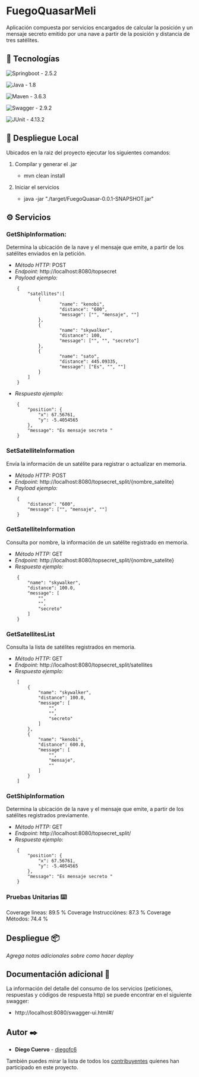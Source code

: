 # FuegoQuasarMeli

Aplicación compuesta por servicios encargados de calcular la posición y un mensaje secreto emitido por una nave a partir de la posición y distancia de tres satélites.

## 🔧 Tecnologías 

![Springboot - 2.5.2](https://img.shields.io/badge/SpringBoot-2.5.2-green?logo=spring&logoColor=white)

![Java - 1.8](https://img.shields.io/badge/Java-1.8-red?logo=java&logoColor=white)

![Maven - 3.6.3](https://img.shields.io/badge/Maven-3.6.3-yellow?logo=maven&logoColor=white)

![Swagger - 2.9.2](https://img.shields.io/badge/Swagger-2.9.2-green?logo=swagger&logoColor=white)

![JUnit - 4.13.2](https://img.shields.io/badge/JUnit-2.9.2-blue?logo=JUnit&logoColor=white)

## 🔩 Despliegue Local 

Ubicados en la raiz del proyecto ejecutar los siguientes comandos:

1. Compilar y generar el .jar
	* mvn clean install

2. Iniciar el servicios
    * java -jar "./target/FuegoQuasar-0.0.1-SNAPSHOT.jar"

## ⚙️ Servicios 

### **GetShipInformation:** 
Determina la ubicación de la nave y el mensaje que emite, a partir de los satélites enviados en la petición.
  * _Método HTTP:_ POST
  * _Endpoint:_ http://localhost:8080/topsecret
  * _Payload ejemplo:_ 
```
	{
		"satellites":[
			{
					"name": "kenobi",
					"distance": "600",
					"message": ["", "mensaje", ""]
			},
			{
					"name": "skywalker",
					"distance": 100,
					"message": ["", "", "secreto"]
			},
			{
					"name": "sato",
					"distance": 445.09335,
					"message": ["Es", "", ""]
			}
		]
	}
```
  * _Respuesta ejemplo:_ 
```
	{
		"position": {
			"x": 67.56761,
			"y": -5.4054565
		},
		"message": "Es mensaje secreto "
	}
```
### **SetSatelliteInformation**
Envía la información de un satélite para registrar o actualizar en memoria.
  * _Método HTTP:_ POST
  * _Endpoint:_ http://localhost:8080/topsecret_split/{nombre_satelite}
  * _Payload ejemplo:_ 
```
	{
		"distance": "600",
		"message": ["", "mensaje", ""]
	}
```
  
### **GetSatelliteInformation** 
Consulta por nombre, la información de un satélite registrado en memoria.
  * _Método HTTP:_ GET
  * _Endpoint:_ http://localhost:8080/topsecret_split/{nombre_satelite}
  * _Respuesta ejemplo:_ 
```
	{
		"name": "skywalker",
		"distance": 100.0,
		"message": [
			"",
			"",
			"secreto"
		]
	}
```
	
### **GetSatellitesList** 
Consulta la lista de satélites registrados en memoria.
  * _Método HTTP:_ GET
  * _Endpoint:_ http://localhost:8080/topsecret_split/satellites
  * _Respuesta ejemplo:_ 
```
	[
		{
			"name": "skywalker",
			"distance": 100.0,
			"message": [
				"",
				"",
				"secreto"
			]
		},
		{
			"name": "kenobi",
			"distance": 600.0,
			"message": [
				"",
				"mensaje",
				""
			]
		}
	]
```
	
### **GetShipInformation** 
Determina la ubicación de la nave y el mensaje que emite, a partir de los satélites registrados previamente.
  * _Método HTTP:_ GET
  * _Endpoint:_ http://localhost:8080/topsecret_split/
  * _Respuesta ejemplo:_ 
```
	{
		"position": {
			"x": 67.56761,
			"y": -5.4054565
		},
		"message": "Es mensaje secreto "
	}
```

### Pruebas Unitarias ⌨️

Coverage lineas: 89.5 %
Coverage Instrucciónes: 87.3 %
Coverage Métodos: 74.4 %

## Despliegue 📦

_Agrega notas adicionales sobre como hacer deploy_

## Documentación adicional 📖

La información del detalle del consumo de los servicios (peticiones, respuestas y códigos de respuesta http) se puede encontrar en el siguiente swagger:
* http://localhost:8080/swagger-ui.html#/

## Autor ✒️

* **Diego Cuervo** - [diegofc6](diegof.cuervog@gmail.com)

También puedes mirar la lista de todos los [contribuyentes](https://github.com/your/project/contributors) quíenes han participado en este proyecto. 
